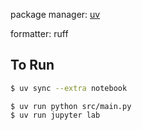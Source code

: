 package manager: [uv](https://github.com/astral-sh/uv)

formatter: ruff

## To Run

```sh
$ uv sync --extra notebook
```

```
$ uv run python src/main.py
$ uv run jupyter lab
```
